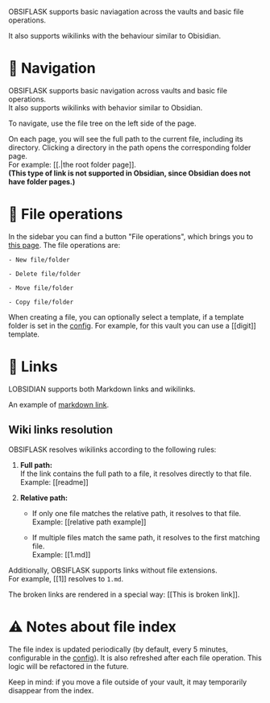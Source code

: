 OBSIFLASK supports basic naviagation across the vaults and basic file operations.

It also supports wikilinks with the behaviour similar to Obisidian.
# 📁 Navigation
OBSIFLASK supports basic navigation across vaults and basic file operations.  
It also supports wikilinks with behavior similar to Obsidian.

To navigate, use the file tree on the left side of the page.

On each page, you will see the full path to the current file, including its directory. Clicking a directory in the path opens the corresponding folder page.  
For example: [[.|the root folder page]].  
**(This type of link is not supported in Obsidian, since Obsidian does not have folder pages.)**

# 📄 File operations
In the sidebar you can find a button "File operations", which brings you to [this page](/fileop/example). 
The file operations are:

	- New file/folder

	- Delete file/folder

	- Move file/folder

	- Copy file/folder
	
When creating a file, you can optionally select a template, if a template folder is set in the [config](https://github.com/bahleg/OBSIFLASK/blob/main/src/obsiflask/config.py). For example, for this vault you can use a [[digit]] template.
# 🔗 Links
LOBSIDIAN supports both Markdown links and wikilinks.

An example of [markdown link](https://github.com/bahleg/OBSIFLASK/tree/main).
## Wiki links resolution
OBSIFLASK resolves wikilinks according to the following rules:

1. **Full path:**  
    If the link contains the full path to a file, it resolves directly to that file.  
    Example: [[readme]]
    
2. **Relative path:**
    
    - If only one file matches the relative path, it resolves to that file.  
        Example: [[relative path example]]
        
    - If multiple files match the same path, it resolves to the first matching file.  
        Example: [[1.md]]
        

Additionally, OBSIFLASK supports links without file extensions.  
For example, [[1]] resolves to `1.md`.

The broken links are rendered in a special way: [[This is broken link]].


# ⚠️ Notes about file index
The file index is updated periodically (by default, every 5 minutes, configurable in the [config](https://github.com/bahleg/OBSIFLASK/blob/main/src/obsiflask/config.py)). It is also refreshed after each file operation.  This logic will be refactored in the future.

Keep in mind: if you move a file outside of your vault, it may temporarily disappear from the index.